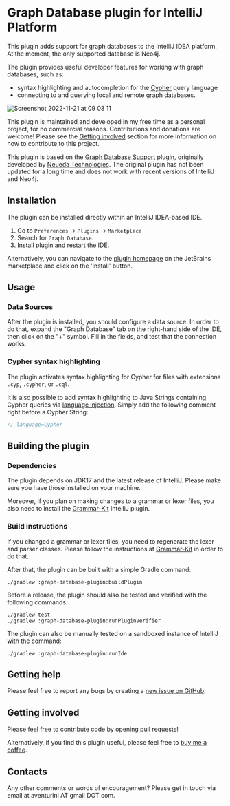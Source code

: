 # Graph Database plugin for IntelliJ Platform

This plugin adds support for graph databases to the IntelliJ IDEA platform.
At the moment, the only supported database is Neo4j.

The plugin provides useful developer features for working with graph databases, such as:
* syntax highlighting and autocompletion for 
the [Cypher](https://opencypher.org/) query language
* connecting to and querying local and remote graph databases.

![Screenshot 2022-11-21 at 09 08 11](https://user-images.githubusercontent.com/5089391/202986692-78fbc25b-2d60-42bc-a746-d67db1da72b6.png)

This plugin is maintained and developed in my free time as a personal project,
for no commercial reasons.
Contributions and donations are welcome! Please see the [Getting involved](#getting-involved)
section for more information on how to contribute to this project.

This plugin is based on the
[Graph Database Support](https://github.com/neueda/jetbrains-plugin-graph-database-support)
plugin, originally developed by [Neueda Technologies](http://technologies.neueda.com/).
The original plugin has not been updated for a long time and does not work with recent versions of IntelliJ and Neo4j.

## Installation

The plugin can be installed directly within an IntelliJ IDEA-based IDE.

1. Go to `Preferences` -> `Plugins` -> `Marketplace`
2. Search for `Graph Database`.
3. Install plugin and restart the IDE.

Alternatively, you can navigate to the [plugin homepage](https://plugins.jetbrains.com/plugin/20417-graph-database)
on the JetBrains marketplace and click on the 'Install' button.

## Usage

### Data Sources

After the plugin is installed, you should configure a data source. In order to do that,
expand the "Graph Database" tab on the right-hand side of the IDE, then click on the "+" symbol.
Fill in the fields, and test that the connection works.

### Cypher syntax highlighting

The plugin activates syntax highlighting for Cypher for files with extensions `.cyp`, `.cypher`, or `.cql`.

It is also possible to add syntax highlighting to Java Strings containing Cypher queries
via [language injection](https://www.jetbrains.com/help/idea/using-language-injections.html).
Simply add the following comment right before a Cypher String:
```java
// language=Cypher
```

## Building the plugin

### Dependencies

The plugin depends on JDK17 and the latest release of IntelliJ. Please make sure
you have those installed on your machine.

Moreover, if you plan on making changes to a grammar or lexer files, you also need
to install the [Grammar-Kit](https://github.com/JetBrains/Grammar-Kit) IntelliJ plugin.

### Build instructions

If you changed a grammar or lexer files, you need to regenerate the lexer and parser classes.
Please follow the instructions at [Grammar-Kit](https://github.com/JetBrains/Grammar-Kit)
in order to do that.

After that, the plugin can be built with a simple Gradle command:

```shell
./gradlew :graph-database-plugin:buildPlugin
```

Before a release, the plugin should also be tested and verified with the following commands:

```shell
./gradlew test
./gradlew :graph-database-plugin:runPluginVerifier
```

The plugin can also be manually tested on a sandboxed instance of IntelliJ with the command:

```shell
./gradlew :graph-database-plugin:runIde
```

## Getting help

Please feel free to report any bugs by creating a
[new issue on GitHub](https://github.com/albertoventurini/graphdb-intellij-plugin/issues/new).

## Getting involved

Please feel free to contribute code by opening pull requests!

Alternatively, if you find this plugin useful, please feel free to 
<a href="https://ko-fi.com/albertoventurini">buy me a coffee</a>.

## Contacts

Any other comments or words of encouragement? Please get in touch
via email at aventurini AT gmail DOT com.
